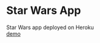 # Star Wars App 
Star Wars app deployed on Heroku  
[demo](https://mysterious-reaches-69948.herokuapp.com/)